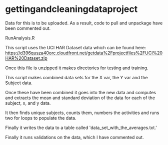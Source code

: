 gettingandcleaningdataproject
=============================

Data for this is to be uploaded.  As a result, code to pull and unpackage have been commented out.

RunAnalysis.R

This script uses the UCI HAR Dataset data which can be found here:
https://d396qusza40orc.cloudfront.net/getdata%2Fprojectfiles%2FUCI%20HAR%20Dataset.zip

Once this file is unzipped it makes directories for testing and training.

This script makes combined data sets for the X var, the Y var and the Subject data.

Once these have been combined it goes into the new data and computes and extracts the mean and standard deviation of the data for each of the subject, x, and y data.

It then finds unique subjects, counts them, numbers the activities and runs two for loops to populate the data.

Finally it writes the data to a table called 'data_set_with_the_averages.txt.'

Finally it runs validations on the data, which I have commented out.
